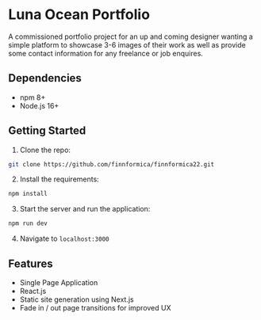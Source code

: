 # Luna Ocean Portfolio

A commissioned portfolio project for an up and coming designer wanting a simple platform to showcase 3-6 images of their work as well as provide some contact information for any freelance or job enquires.

## Dependencies

- npm 8+
- Node.js 16+

## Getting Started

1. Clone the repo:

```bash
git clone https://github.com/finnformica/finnformica22.git
```

2. Install the requirements:

```bash
npm install
```

3. Start the server and run the application:

```bash
npm run dev
```

4. Navigate to `localhost:3000`

## Features

- Single Page Application
- React.js
- Static site generation using Next.js
- Fade in / out page transitions for improved UX
